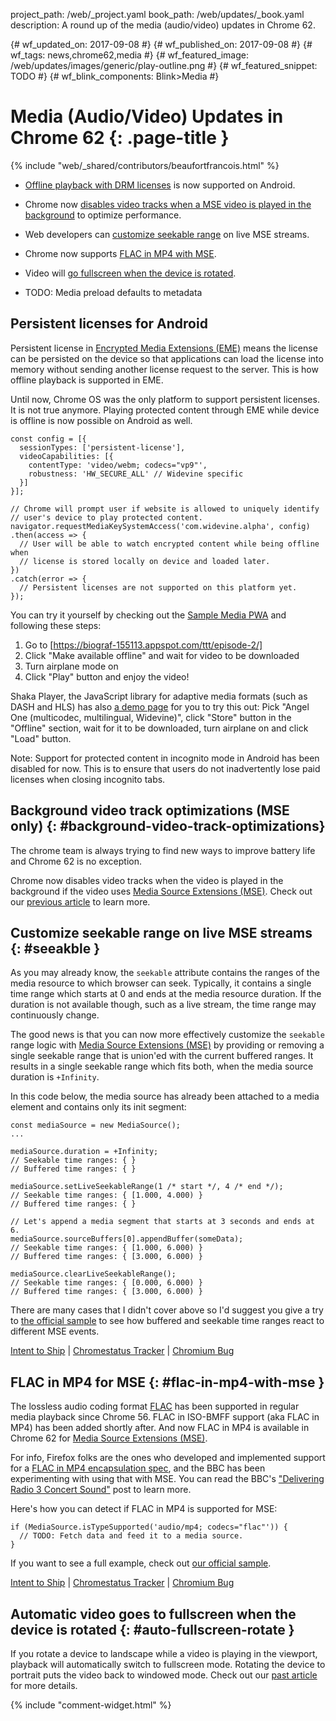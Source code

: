project_path: /web/_project.yaml
book_path: /web/updates/_book.yaml
description: A round up of the media (audio/video) updates in Chrome 62.

{# wf_updated_on: 2017-09-08 #}
{# wf_published_on: 2017-09-08 #}
{# wf_tags: news,chrome62,media #}
{# wf_featured_image: /web/updates/images/generic/play-outline.png #}
{# wf_featured_snippet: TODO #}
{# wf_blink_components: Blink>Media #}

# Media (Audio/Video) Updates in Chrome 62 {: .page-title }

{% include "web/_shared/contributors/beaufortfrancois.html" %}

- [Offline playback with DRM licenses](#offline-playback) is now supported on
  Android.
- Chrome now [disables video tracks when a MSE video is played in the
  background](#background-video-track-optimizations) to optimize performance.
- Web developers can [customize seekable range](#seekable)
  on live MSE streams.
- Chrome now supports [FLAC in MP4 with MSE](#flac-in-mp4-with-mse).
- Video will [go fullscreen when the device is rotated](#auto-fullscreen-rotate).

- TODO: Media preload defaults to metadata

## Persistent licenses for Android

Persistent license in [Encrypted Media Extensions (EME)] means the license can
be persisted on the device so that applications can load the license into
memory without sending another license request to the server. This is how
offline playback is supported in EME.

Until now, Chrome OS was the only platform to support persistent licenses. It
is not true anymore. Playing protected content through EME while device is
offline is now possible on Android as well.

    const config = [{
      sessionTypes: ['persistent-license'],
      videoCapabilities: [{
        contentType: 'video/webm; codecs="vp9"',
        robustness: 'HW_SECURE_ALL' // Widevine specific
      }]
    }];

    // Chrome will prompt user if website is allowed to uniquely identify
    // user's device to play protected content.
    navigator.requestMediaKeySystemAccess('com.widevine.alpha', config)
    .then(access => {
      // User will be able to watch encrypted content while being offline when
      // license is stored locally on device and loaded later.
    })
    .catch(error => {
      // Persistent licenses are not supported on this platform yet.
    });

You can try it yourself by checking out the [Sample Media PWA] and following
these steps:

1. Go to [https://biograf-155113.appspot.com/ttt/episode-2/]
2. Click "Make available offline" and wait for video to be downloaded
3. Turn airplane mode on
4. Click "Play" button and enjoy the video!

Shaka Player, the JavaScript library for adaptive media formats (such as DASH
and HLS) has also [a demo page] for you to try this out: Pick "Angel One
(multicodec, multilingual, Widevine)", click "Store" button in the "Offline"
section, wait for it to be downloaded, turn airplane on and click "Load"
button.

Note: Support for protected content in incognito mode in Android has been
disabled for now. This is to ensure that users do not inadvertently lose paid
licenses when closing incognito tabs.

## Background video track optimizations (MSE only) {: #background-video-track-optimizations}

The chrome team is always trying to find new ways to improve battery life and
Chrome 62 is no exception.

Chrome now disables video tracks when the video is played in the background if
the video uses [Media Source Extensions (MSE)]. Check out our [previous article]
to learn more.

## Customize seekable range on live MSE streams {: #seeakble }

As you may already know, the <code>seekable</code> attribute contains the ranges
of the media resource to which browser can seek. Typically, it contains a single
time range which starts at 0 and ends at the media resource duration. If the
duration is not available though, such as a live stream, the time range may
continuously change.

The good news is that you can now more effectively customize the
<code>seekable</code> range logic with [Media Source Extensions (MSE)] by
providing or removing a single seekable range that is union'ed with the current
buffered ranges. It results in a single seekable range which fits both, when
the media source duration is <code>+Infinity</code>.

In this code below, the media source has already been attached to a media
element and contains only its init segment:

    const mediaSource = new MediaSource();
    ...

    mediaSource.duration = +Infinity;
    // Seekable time ranges: { }
    // Buffered time ranges: { }

    mediaSource.setLiveSeekableRange(1 /* start */, 4 /* end */);
    // Seekable time ranges: { [1.000, 4.000) }
    // Buffered time ranges: { }
    
    // Let's append a media segment that starts at 3 seconds and ends at 6.
    mediaSource.sourceBuffers[0].appendBuffer(someData);
    // Seekable time ranges: { [1.000, 6.000) }
    // Buffered time ranges: { [3.000, 6.000) }

    mediaSource.clearLiveSeekableRange();
    // Seekable time ranges: { [0.000, 6.000) }
    // Buffered time ranges: { [3.000, 6.000) }

There are many cases that I didn't cover above so I'd suggest you give a try
to [the official sample] to see how buffered and seekable time ranges react to different
MSE events.

[Intent to Ship](https://groups.google.com/a/chromium.org/d/msg/blink-dev/-LTXhyDzS_E/LfjqN71kAAAJ) &#124;
[Chromestatus Tracker](https://www.chromestatus.com/feature/5671401352593408) &#124;
[Chromium Bug](https://crbug.com/623698)

## FLAC in MP4 for MSE {: #flac-in-mp4-with-mse }

The lossless audio coding format [FLAC] has been supported in regular media
playback since Chrome 56. FLAC in ISO-BMFF support (aka FLAC in MP4) has been
added shortly after. And now FLAC in MP4 is available in Chrome 62 for 
[Media Source Extensions (MSE)].

For info, Firefox folks are the ones who developed and implemented support for
a [FLAC in MP4 encapsulation spec], and the BBC has been experimenting with
using that with MSE. You can read the BBC's ["Delivering Radio 3 Concert
Sound"] post to learn more.

Here's how you can detect if FLAC in MP4 is supported for MSE:

    if (MediaSource.isTypeSupported('audio/mp4; codecs="flac"')) {
      // TODO: Fetch data and feed it to a media source.
    }

If you want to see a full example, check out [our official sample].

[Intent to Ship](https://groups.google.com/a/chromium.org/d/msg/blink-dev/ntoLfR7rbmE/3R1DQoBSAAAJ) &#124;
[Chromestatus Tracker](https://www.chromestatus.com/features/5713014258925568) &#124;
[Chromium Bug](https://bugs.chromium.org/p/chromium/issues/detail?id=666000)

## Automatic video goes to fullscreen when the device is rotated {: #auto-fullscreen-rotate }

If you rotate a device to landscape while a video is playing in the viewport,
playback will automatically switch to fullscreen mode. Rotating the device to
portrait puts the video back to windowed mode. Check out our [past article] for
more details.

{% include "comment-widget.html" %}

[Encrypted Media Extensions (EME)]: https://w3c.github.io/encrypted-media/
[a demo page]: https://shaka-player-demo.appspot.com/demo/
[Sample Media PWA]: https://github.com/GoogleChrome/sample-media-pwa
[https://biograf-155113.appspot.com/ttt/episode-2/]: https://biograf-155113.appspot.com/ttt/episode-2/
[previous article]: /web/updates/2017/07/chrome-61-media-updates#background-video-track-optimizations
[the official sample]: https://googlechrome.github.io/samples/media/live-seekable-range.html
[FLAC]: https://xiph.org/flac/
[Media Source Extensions (MSE)]: /web/fundamentals/media/mse/seamless-playback
[FLAC in MP4 encapsulation spec]: https://github.com/xiph/flac/blob/master/doc/isoflac.txt
["Delivering Radio 3 Concert Sound"]: http://www.bbc.co.uk/rd/blog/2017-04-radio-3-high-quality-flac-dash
[our official sample]: https://googlechrome.github.io/samples/media/flac-in-mp4-for-mse.html
[past article]: /web/updates/2017/07/chrome-61-media-updates#auto-fullscreen-rotate
